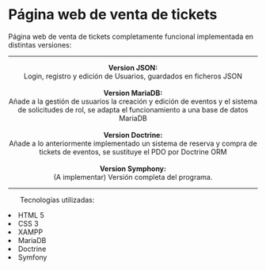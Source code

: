 # Página web de venta de tickets
Página web de venta de tickets completamente funcional implementada en distintas versiones:

-------

<div align="center">
  <strong>Version JSON:</strong> <br>
  Login, registro y edición de Usuarios, guardados en ficheros JSON<br><br>
  <strong>Version MariaDB:</strong><br>
  Añade a la gestión de usuarios la creación y edición de eventos y el sistema de solicitudes de rol, se adapta el funcionamiento a una base de datos MariaDB<br><br>
  <strong>Version Doctrine:</strong><br>
  Añade a lo anteriormente implementado un sistema de reserva y compra de tickets de eventos, se sustituye el PDO por Doctrine ORM<br><br>
  <strong>Version Symphony:</strong><br>
  (A implementar) Versión completa del programa. 
</div>

-------

<ul>Tecnologías utilizadas:</ul>
<li>HTML 5</li>
<li>CSS 3</li>
<li>XAMPP</li>
<li>MariaDB</li>
<li>Doctrine</li>
<li>Symfony</li>
